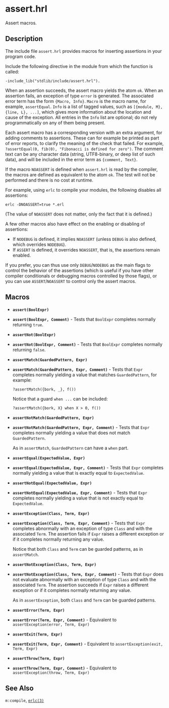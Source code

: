 # assert.hrl

Assert macros.

## Description

The include file `assert.hrl` provides macros for inserting assertions in your program code.

Include the following directive in the module from which the function is called:

```text
-include_lib("stdlib/include/assert.hrl").
```

When an assertion succeeds, the assert macro yields the atom `ok`. When an assertion fails, an exception of type `error` is generated. The associated error term has the form `{Macro, Info}`. `Macro` is the macro name, for example, `assertEqual`. `Info` is a list of tagged values, such as `[{module, M}, {line, L}, ...]`, which gives more information about the location and cause of the exception. All entries in the `Info` list are optional; do not rely programmatically on any of them being present.

Each assert macro has a corresponding version with an extra argument, for adding comments to assertions. These can for example be printed as part of error reports, to clarify the meaning of the check that failed. For example, `?assertEqual(0, fib(0), "Fibonacci is defined for zero")`. The comment text can be any character data (string, UTF8-binary, or deep list of such data), and will be included in the error term as `{comment, Text}`.

If the macro `NOASSERT` is defined when `assert.hrl` is read by the compiler, the macros are defined as equivalent to the atom `ok`. The test will not be performed and there is no cost at runtime.

For example, using `erlc` to compile your modules, the following disables all assertions:

```text
erlc -DNOASSERT=true *.erl
```

(The value of `NOASSERT` does not matter, only the fact that it is defined.)

A few other macros also have effect on the enabling or disabling of assertions:

* If `NODEBUG` is defined, it implies `NOASSERT` (unless `DEBUG` is also defined, which overrides `NODEBUG`).
* If `ASSERT` is defined, it overrides `NOASSERT`, that is, the assertions remain enabled.

If you prefer, you can thus use only `DEBUG`/`NODEBUG` as the main flags to control the behavior of the assertions (which is useful if you have other compiler conditionals or debugging macros controlled by those flags), or you can use `ASSERT`/`NOASSERT` to control only the assert macros.

## Macros

* __`assert(BoolExpr)`__  

* __`assert(BoolExpr, Comment)`__ - Tests that `BoolExpr` completes normally returning `true`.

* __`assertNot(BoolExpr)`__  

* __`assertNot(BoolExpr, Comment)`__ - Tests that `BoolExpr` completes normally returning `false`.

* __`assertMatch(GuardedPattern, Expr)`__  

* __`assertMatch(GuardedPattern, Expr, Comment)`__ - Tests that `Expr` completes normally yielding a value that matches `GuardedPattern`, for example:

  ```text
  ?assertMatch({bork, _}, f())
  ```

  Notice that a guard `when ...` can be included:

  ```text
  ?assertMatch({bork, X} when X > 0, f())
  ```

* __`assertNotMatch(GuardedPattern, Expr)`__  

* __`assertNotMatch(GuardedPattern, Expr, Comment)`__ - Tests that `Expr` completes normally yielding a value that does not match `GuardedPattern`.

  As in `assertMatch`, `GuardedPattern` can have a `when` part.

* __`assertEqual(ExpectedValue, Expr)`__  

* __`assertEqual(ExpectedValue, Expr, Comment)`__ - Tests that `Expr` completes normally yielding a value that is exactly equal to `ExpectedValue`.

* __`assertNotEqual(ExpectedValue, Expr)`__  

* __`assertNotEqual(ExpectedValue, Expr, Comment)`__ - Tests that `Expr` completes normally yielding a value that is not exactly equal to `ExpectedValue`.

* __`assertException(Class, Term, Expr)`__  

* __`assertException(Class, Term, Expr, Comment)`__ - Tests that `Expr` completes abnormally with an exception of type `Class` and with the associated `Term`. The assertion fails if `Expr` raises a different exception or if it completes normally returning any value.

  Notice that both `Class` and `Term` can be guarded patterns, as in `assertMatch`.

* __`assertNotException(Class, Term, Expr)`__  

* __`assertNotException(Class, Term, Expr, Comment)`__ - Tests that `Expr` does not evaluate abnormally with an exception of type `Class` and with the associated `Term`. The assertion succeeds if `Expr` raises a different exception or if it completes normally returning any value.

  As in `assertException`, both `Class` and `Term` can be guarded patterns.

* __`assertError(Term, Expr)`__  

* __`assertError(Term, Expr, Comment)`__ - Equivalent to `assertException(error, Term, Expr)`

* __`assertExit(Term, Expr)`__  

* __`assertExit(Term, Expr, Comment)`__ - Equivalent to `assertException(exit, Term, Expr)`

* __`assertThrow(Term, Expr)`__  

* __`assertThrow(Term, Expr, Comment)`__ - Equivalent to `assertException(throw, Term, Expr)`

## See Also

`m:compile`, [`erlc(3)`](`p:erts:erlc_cmd.md`)
